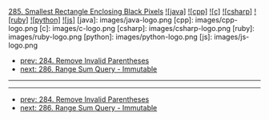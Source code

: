 [285. Smallest Rectangle Enclosing Black Pixels](https://leetcode.com/problems/smallest-rectangle-enclosing-black-pixels/)
[![java]](https://github.com/leetcode-study-group/leetcode-java-solutions/blob/master/285-smallest-rectangle-enclosing-black-pixels.md)
[![cpp]](https://github.com/leetcode-study-group/leetcode-cpp-solutions/blob/master/285-smallest-rectangle-enclosing-black-pixels.md)
[![c]](https://github.com/leetcode-study-group/leetcode-c-solutions/blob/master/285-smallest-rectangle-enclosing-black-pixels.md)
[![csharp]](https://github.com/leetcode-study-group/leetcode-csharp-solutions/blob/master/285-smallest-rectangle-enclosing-black-pixels.md)
[![ruby]](https://github.com/leetcode-study-group/leetcode-ruby-solutions/blob/master/285-smallest-rectangle-enclosing-black-pixels.md)
[![python]](https://github.com/leetcode-study-group/leetcode-python-solutions/blob/master/285-smallest-rectangle-enclosing-black-pixels.md)
[![js]](https://github.com/leetcode-study-group/leetcode-js-solutions/blob/master/285-smallest-rectangle-enclosing-black-pixels.md)
[java]: images/java-logo.png
[cpp]: images/cpp-logo.png
[c]: images/c-logo.png
[csharp]: images/csharp-logo.png
[ruby]: images/ruby-logo.png
[python]: images/python-logo.png
[js]: images/js-logo.png

- [prev: 284. Remove Invalid Parentheses](284-remove-invalid-parentheses.md)
- [next: 286. Range Sum Query - Immutable](286-range-sum-query-immutable.md)

---


---

- [prev: 284. Remove Invalid Parentheses](284-remove-invalid-parentheses.md)
- [next: 286. Range Sum Query - Immutable](286-range-sum-query-immutable.md)
